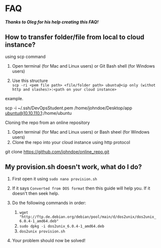 # FAQ
***Thanks to Oleg for his help creating this FAQ!*** 

## How to transfer folder/file from local to cloud instance?

using scp command

1. Open terminal (for Mac and Linux users) or Git Bash shell (for Windows users)
   

2. Use this structure  
   `scp -ri <pem file path> <file/folder path> ubuntu@<ip only (withot http and slashes)>:<path on your cloud instance>`
   
example.

scp -i ~/.ssh/DevOpsStudent.pem /home/johndoe/Desktop/app ubuntu@10.10.110.1:/home/ubuntu

Cloning the repo from an online repository

1. Open terminal (for Mac and Linux users) or Bash sheel (for Windows users)
2. Clone the repo into your cloud instance using http protocol

git clone https://github.com/johndoe/online_repo.git  


## My provision.sh doesn't work, what do I do?  

1. First open it using `sudo nano provision.sh`  


2. If it says `Converted from DOS format` then this guide will help you. If it doesn't then seek help.  


3. Do the following commands in order:  
    1. `wget "http://ftp.de.debian.org/debian/pool/main/d/dos2unix/dos2unix_6.0.4-1_amd64.deb"`  
    2. `sudo dpkg -i dos2unix_6.0.4-1_amd64.deb`  
    3. `dos2unix provision.sh`
   
 
4. Your problem should now be solved!